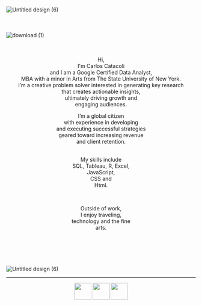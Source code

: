 ### 

![Untitled design (6)](https://user-images.githubusercontent.com/65633642/171059391-b7b9c6b4-7fdd-4adf-b4b4-b145b1f0a347.png)<br/><br/><br/><br/>
![download (1)](https://user-images.githubusercontent.com/65633642/171052243-d490fe4a-5246-47e9-9ea3-d6f9432ea961.jpeg)
 <br/>
  <br/>
   <br/>
<p align="center"> Hi, <br/>
  I'm Carlos Catacoli  <br/>
  and I am a Google Certified Data Analyst, <br/>
  MBA with a minor in Arts from The State University of New York.  <br/>
  I’m a creative problem solver 
  interested in generating key research <br/>
 that creates actionable insights, <br/>
  ultimately driving growth and <br/>
 engaging audiences. </p>

<p align="center">I’m a global citizen <br/>
 with experience in developing <br/>
 and executing successful strategies <br/>
  geared toward increasing revenue <br/> and client retention.<br/><br/>
 </p>
<p align="center">My skills include <br/>
 SQL, Tableau, R, Excel,<br/>
 JavaScript, <br/>
 CSS and <br/>
 Html. </p>
<br/>
<p align="center">Outside of work, <br/>
 I enjoy traveling,<br/> technology and the fine 
 <br/> arts. </p>  <br/><br/></p>
 
 
 




</br>

![Untitled design (6)](https://user-images.githubusercontent.com/65633642/171059391-b7b9c6b4-7fdd-4adf-b4b4-b145b1f0a347.png)

_____________________________________________________________________________


<p align="center">
<img width="45" src="https://user-images.githubusercontent.com/65633642/171062838-adaa30f4-4948-4dd9-90dd-ad87e3fc4254.png">

<img width="45" src="https://user-images.githubusercontent.com/65633642/171062850-912ec310-efa3-47aa-a72d-e964cb3de762.png">
<img width="45"  src="https://user-images.githubusercontent.com/65633642/171062820-25bca304-8a65-429d-b4dd-3802362c7dc9.png">  </p>







<!--
**datagig/datagig** is a ✨ _special_ ✨ repository because its `README.md` (this file) appears on your GitHub profile.

Here are some ideas to get you started:

- 🔭 I’m currently working on ...
- 🌱 I’m currently learning ...
- 👯 I’m looking to collaborate on ...
- 🤔 I’m looking for help with ...
- 💬 Ask me about ...
- 📫 How to reach me: ...
- 😄 Pronouns: ...
- ⚡ Fun fact: ...
-->
